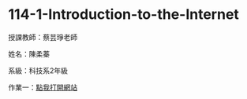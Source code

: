 # 114-1-Introduction-to-the-Internet
授課教師：蔡芸琤老師

姓名：陳柔蓁

系級：科技系2年級

作業一：[點我打開網站](https://41371125h-chinrouzhen.github.io/114-1-Introduction-to-the-Internet/HW1/)



